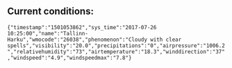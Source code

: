 ## Current conditions: 
 ``` {"timestamp":"1501053862","sys_time":"2017-07-26 10:25:00","name":"Tallinn-Harku","wmocode":"26038","phenomenon":"Cloudy with clear spells","visibility":"20.0","precipitations":"0","airpressure":"1006.2","relativehumidity":"73","airtemperature":"18.3","winddirection":"37","windspeed":"4.9","windspeedmax":"7.8"} ```
